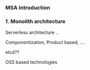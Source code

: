 ### MSA Introduction

### 1. Monolith architecture 

Serverless architecture ..

Componentization, Product based, .... 

etcd??

OSS based technologies

